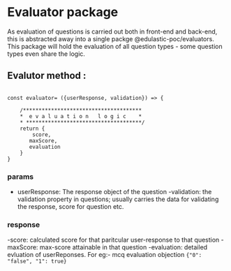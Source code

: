 # Evaluator package

As evaluation of questions is carried out both in front-end  and  back-end, this is abstracted away into a single packge @edulastic-poc/evaluators. This package will hold the evaluation of all question types - some question types even share the logic.

## Evalutor method :

```

const evaluator= ({userResponse, validation}) => {

    /**************************************
    *  e v a l u a t i o n   l o g i c    *
    * *************************************/
    return {
        score,
       maxScore,
       evaluation
    }
}
```

### params

- userResponse: The response object of the question
  -validation: the validation property in questions; usually carries the data for validating the response, score for question etc.

### response

-score: calculated score for that paritcular user-response to that question
-maxScore: max-score attainable in that question
-evaluation: detailed evluation of userReponses. For eg:- mcq evaluation objection `{"0": "false", "1": true}`
